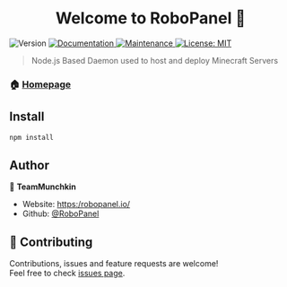 <h1 align="center">Welcome to RoboPanel 👋</h1>
<p>
  <img alt="Version" src="https://img.shields.io/badge/version-0.0.1-blue.svg?cacheSeconds=2592000" />
  <a href="https://docs.robopanel.tk/" target="_blank">
    <img alt="Documentation" src="https://img.shields.io/badge/documentation-yes-brightgreen.svg" />
  </a>
  <a href="https://github.com/RoboPanel/Daemon/graphs/commit-activity" target="_blank">
    <img alt="Maintenance" src="https://img.shields.io/badge/Maintained%3F-yes-green.svg" />
  </a>
  <a href="#" target="_blank">
    <img alt="License: MIT" src="https://img.shields.io/github/license/JamieGrimwood/RoboPanel" />
  </a>
</p>

> Node.js Based Daemon used to host and deploy Minecraft Servers

### 🏠 [Homepage](https://github.com/RoboPanel/Daemon#readme)

## Install

```sh
npm install
```

## Author

👤 **TeamMunchkin**

* Website: [https:/robopanel.io/](https://robopanel.io)
* Github: [@RoboPanel](https://github.com/RoboPanel)

## 🤝 Contributing

Contributions, issues and feature requests are welcome!<br />Feel free to check [issues page](https://github.com/RoboPanel/Daemon/issues). 
